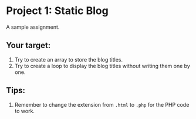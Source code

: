 Project 1: Static Blog
=====================

A sample assignment.

## Your target: 

1. Try to create an array to store the blog titles.
2. Try to create a loop to display the blog titles without writing them one by one.


## Tips:

1. Remember to change the extension from `.html` to `.php` for the PHP code to work.
